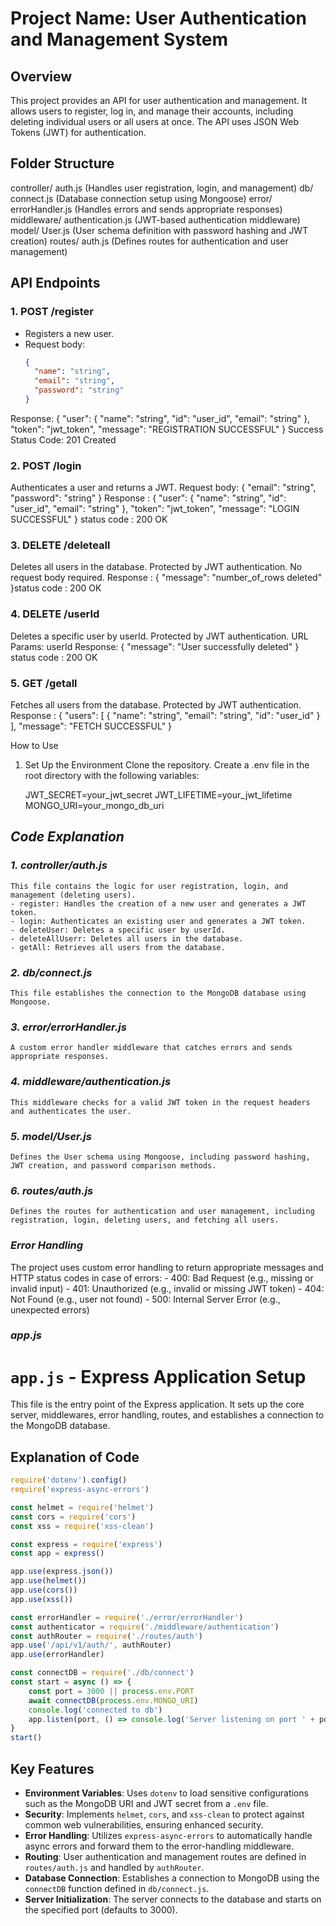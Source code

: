 # Project Name: User Authentication and Management System

## Overview

This project provides an API for user authentication and management. It allows users to register, log in, and manage their accounts, including deleting individual users or all users at once. The API uses JSON Web Tokens (JWT) for authentication.

## Folder Structure

controller/
    auth.js (Handles user registration, login, and management)
db/
    connect.js (Database connection setup using Mongoose)
error/
    errorHandler.js (Handles errors and sends appropriate responses)
middleware/
    authentication.js (JWT-based authentication middleware)
model/
    User.js (User schema definition with password hashing and JWT creation)
routes/
    auth.js (Defines routes for authentication and user management)


## API Endpoints

### 1. **POST /register**
- Registers a new user.
- Request body: 
  ```json
  {
    "name": "string",
    "email": "string",
    "password": "string"
  }
Response:
{
  "user": {
    "name": "string",
    "id": "user_id",
    "email": "string"
  },
  "token": "jwt_token",
  "message": "REGISTRATION SUCCESSFUL"
}
Success Status Code: 201 Created

### 2. **POST /login**
Authenticates a user and returns a JWT.
Request body:
{
  "email": "string",
  "password": "string"
}
Response : 
{
  "user": {
    "name": "string",
    "id": "user_id",
    "email": "string"
  },
  "token": "jwt_token",
  "message": "LOGIN SUCCESSFUL"
}
status code : 200 OK

### 3. **DELETE /deleteall**
Deletes all users in the database. Protected by JWT authentication.
No request body required.
Response  : 
{
  "message": "number_of_rows deleted"
}status code : 200 OK

### 4. **DELETE /userId**
Deletes a specific user by userId. Protected by JWT authentication.
URL Params: userId
Response:
{
  "message": "User successfully deleted"
}
status code : 200 OK

### 5. **GET /getall**

Fetches all users from the database. Protected by JWT authentication.
Response : 
{
  "users": [
    {
      "name": "string",
      "email": "string",
      "id": "user_id"
    }
  ],
  "message": "FETCH SUCCESSFUL"
}


How to Use
1. Set Up the Environment
Clone the repository.
Create a .env file in the root directory with the following variables:

    JWT_SECRET=your_jwt_secret
    JWT_LIFETIME=your_jwt_lifetime
    MONGO_URI=your_mongo_db_uri

## *Code Explanation*

### *1. controller/auth.js*
    This file contains the logic for user registration, login, and management (deleting users).
    - register: Handles the creation of a new user and generates a JWT token.
    - login: Authenticates an existing user and generates a JWT token.
    - deleteUser: Deletes a specific user by userId.
    - deleteAllUserr: Deletes all users in the database.
    - getAll: Retrieves all users from the database.





### *2. db/connect.js*
    This file establishes the connection to the MongoDB database using Mongoose.

### *3. error/errorHandler.js*
    A custom error handler middleware that catches errors and sends appropriate responses.

### *4. middleware/authentication.js*
    This middleware checks for a valid JWT token in the request headers and authenticates the user.

### *5. model/User.js*
    Defines the User schema using Mongoose, including password hashing, JWT creation, and password comparison methods.

### *6. routes/auth.js*
    Defines the routes for authentication and user management, including registration, login, deleting users, and fetching all users.

### *Error Handling*

The project uses custom error handling to return appropriate messages and HTTP status codes in case of errors:
    - 400: Bad Request (e.g., missing or invalid input)
    - 401: Unauthorized (e.g., invalid or missing JWT token)
    - 404: Not Found (e.g., user not found)
    - 500: Internal Server Error (e.g., unexpected errors)

### *app.js*
# `app.js` - Express Application Setup

This file is the entry point of the Express application. It sets up the core server, middlewares, error handling, routes, and establishes a connection to the MongoDB database.

## **Explanation of Code**

```javascript
require('dotenv').config()
require('express-async-errors')

const helmet = require('helmet')
const cors = require('cors')
const xss = require('xss-clean')

const express = require('express')
const app = express()

app.use(express.json())
app.use(helmet())
app.use(cors())
app.use(xss())

const errorHandler = require('./error/errorHandler')
const authenticator = require('./middleware/authentication')
const authRouter = require('./routes/auth')
app.use('/api/v1/auth/', authRouter)
app.use(errorHandler)

const connectDB = require('./db/connect')
const start = async () => {
    const port = 3000 || process.env.PORT
    await connectDB(process.env.MONGO_URI)
    console.log('connected to db')
    app.listen(port, () => console.log('Server listening on port ' + port))
}
start()
```
## Key Features

- **Environment Variables**: Uses `dotenv` to load sensitive configurations such as the MongoDB URI and JWT secret from a `.env` file.
- **Security**: Implements `helmet`, `cors`, and `xss-clean` to protect against common web vulnerabilities, ensuring enhanced security.
- **Error Handling**: Utilizes `express-async-errors` to automatically handle async errors and forward them to the error-handling middleware.
- **Routing**: User authentication and management routes are defined in `routes/auth.js` and handled by `authRouter`.
- **Database Connection**: Establishes a connection to MongoDB using the `connectDB` function defined in `db/connect.js`.
- **Server Initialization**: The server connects to the database and starts on the specified port (defaults to 3000).

